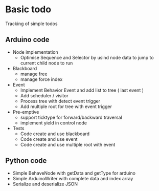 # Basic todo

Tracking of simple todos

## Arduino code

* Node implementation
	* Optimise Sequence and Selector by usind node data to jump to current child node to run
* Blackboard
	* manage free 
	* manage force index
* Event
	* Implement Behavior Event and add list to tree ( last event )
	* Add scheduler / visitor 
	* Process tree with detect event trigger
	* Add multiple root for tree with event trigger
* Pre-emptive
	* support ticktype for forward/backward traversal
	* implement yield in control node
* Tests
	* Code create and use blackboard
	* Code create and use event
	* Code create and use multiple root with event 
## Python code

* Simple BehaveNode with getData and getType for arduino
* Simple ArduinoWriter with complete data and index array
* Serialize and deserialize JSON